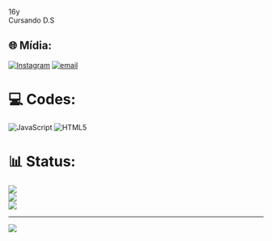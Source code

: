 16y <br>Cursando D.S<br>


## 🌐 Mídia:
[![Instagram](https://img.shields.io/badge/Instagram-%23E4405F.svg?logo=Instagram&logoColor=white)](https://instagram.com/souzx.cfee) [![email](https://img.shields.io/badge/Email-D14836?logo=gmail&logoColor=white)](mailto:beniciorodriguessouza@gmail.com) 

# 💻 Codes:
![JavaScript](https://img.shields.io/badge/javascript-%23323330.svg?style=for-the-badge&logo=javascript&logoColor=%23F7DF1E) ![HTML5](https://img.shields.io/badge/html5-%23E34F26.svg?style=for-the-badge&logo=html5&logoColor=white)
# 📊 Status:
![](https://github-readme-stats.vercel.app/api?username=souzaszt&theme=midnight-purple&hide_border=true&include_all_commits=false&count_private=true)<br/>
![](https://nirzak-streak-stats.vercel.app/?user=souzaszt&theme=midnight-purple&hide_border=true)<br/>
![](https://github-readme-stats.vercel.app/api/top-langs/?username=souzaszt&theme=midnight-purple&hide_border=true&include_all_commits=false&count_private=true&layout=compact)

---
[![](https://visitcount.itsvg.in/api?id=souzaszt&icon=5&color=6)](https://visitcount.itsvg.in)

